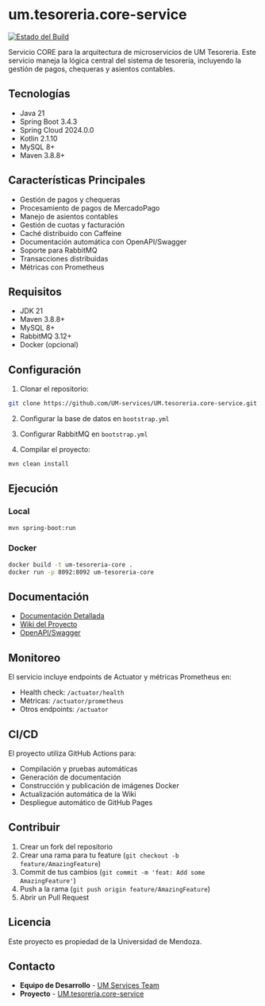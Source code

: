 # um.tesoreria.core-service

[![Estado del Build](https://github.com/UM-services/UM.tesoreria.core-service/actions/workflows/maven.yml/badge.svg)](https://github.com/UM-services/UM.tesoreria.core-service/actions/workflows/maven.yml)

Servicio CORE para la arquitectura de microservicios de UM Tesoreria. Este servicio maneja la lógica central del sistema de tesorería, incluyendo la gestión de pagos, chequeras y asientos contables.

## Tecnologías

- Java 21
- Spring Boot 3.4.3
- Spring Cloud 2024.0.0
- Kotlin 2.1.10
- MySQL 8+
- Maven 3.8.8+

## Características Principales

- Gestión de pagos y chequeras
- Procesamiento de pagos de MercadoPago
- Manejo de asientos contables
- Gestión de cuotas y facturación
- Caché distribuido con Caffeine
- Documentación automática con OpenAPI/Swagger
- Soporte para RabbitMQ
- Transacciones distribuidas
- Métricas con Prometheus

## Requisitos

- JDK 21
- Maven 3.8.8+
- MySQL 8+
- RabbitMQ 3.12+
- Docker (opcional)

## Configuración

1. Clonar el repositorio:
```bash
git clone https://github.com/UM-services/UM.tesoreria.core-service.git
```

2. Configurar la base de datos en `bootstrap.yml`

3. Configurar RabbitMQ en `bootstrap.yml`

4. Compilar el proyecto:
```bash
mvn clean install
```

## Ejecución

### Local
```bash
mvn spring-boot:run
```

### Docker
```bash
docker build -t um-tesoreria-core .
docker run -p 8092:8092 um-tesoreria-core
```

## Documentación

- [Documentación Detallada](https://um-services.github.io/UM.tesoreria.core-service/project-documentation)
- [Wiki del Proyecto](https://github.com/UM-services/UM.tesoreria.core-service/wiki)
- [OpenAPI/Swagger](http://localhost:8092/swagger-ui.html)

## Monitoreo

El servicio incluye endpoints de Actuator y métricas Prometheus en:
- Health check: `/actuator/health`
- Métricas: `/actuator/prometheus`
- Otros endpoints: `/actuator`

## CI/CD

El proyecto utiliza GitHub Actions para:
- Compilación y pruebas automáticas
- Generación de documentación
- Construcción y publicación de imágenes Docker
- Actualización automática de la Wiki
- Despliegue automático de GitHub Pages

## Contribuir

1. Crear un fork del repositorio
2. Crear una rama para tu feature (`git checkout -b feature/AmazingFeature`)
3. Commit de tus cambios (`git commit -m 'feat: Add some AmazingFeature'`)
4. Push a la rama (`git push origin feature/AmazingFeature`)
5. Abrir un Pull Request

## Licencia

Este proyecto es propiedad de la Universidad de Mendoza.

## Contacto

- **Equipo de Desarrollo** - [UM Services Team](https://github.com/dqmdz)
- **Proyecto** - [UM.tesoreria.core-service](https://github.com/UM-services/UM.tesoreria.core-service)
